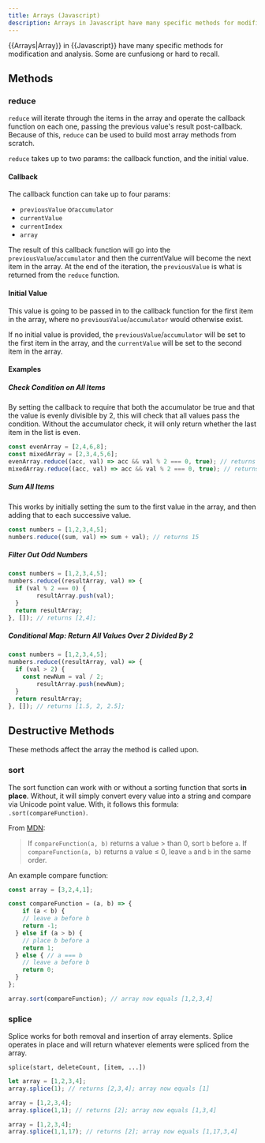 ```yaml
---
title: Arrays (Javascript)
description: Arrays in Javascript have many specific methods for modification and analysis. Some are cunfusiong or hard to recall.
---
```


{{Arrays|Array}} in {{Javascript}} have many specific methods for modification and analysis. Some are cunfusiong or hard to recall.

## Methods

### reduce

`reduce` will iterate through the items in the array and operate the callback function on each one, passing the previous value's result post-callback. Because of this, `reduce` can be used to build most array methods from scratch.

`reduce` takes up to two params: the callback function, and the initial value.

#### Callback

The callback function can take up to four params:

- `previousValue` or`accumulator`
- `currentValue`
- `currentIndex`
- `array`

The result of this callback function will go into the `previousValue`/`accumulator` and then the currentValue will become the next item in the array. At the end of the iteration, the `previousValue` is what is returned from the `reduce` function.

#### Initial Value

This value is going to be passed in to the callback function for the first item in the array, where no `previousValue`/`accumulator` would otherwise exist.

If no initial value is provided, the `previousValue`/`accumulator` will be set to the first item in the array, and the `currentValue` will be set to the second item in the array.

#### Examples

##### Check Condition on All Items

By setting the callback to require that both the accumulator be true and that the value is evenly divisible by 2, this will check that all values pass the condition. Without the accumulator check, it will only return whether the last item in the list is even.

```javascript
const evenArray = [2,4,6,8];
const mixedArray = [2,3,4,5,6];
evenArray.reduce((acc, val) => acc && val % 2 === 0, true); // returns true
mixedArray.reduce((acc, val) => acc && val % 2 === 0, true); // returns false
```

##### Sum All Items

This works by initially setting the sum to the first value in the array, and then adding that to each successive value.

```javascript
const numbers = [1,2,3,4,5];
numbers.reduce((sum, val) => sum + val); // returns 15
```

##### Filter Out Odd Numbers

```javascript
const numbers = [1,2,3,4,5];
numbers.reduce((resultArray, val) => {
  if (val % 2 === 0) {
		resultArray.push(val);
  }
  return resultArray;
}, []); // returns [2,4];
```

##### Conditional Map: Return All Values Over 2 Divided By 2

```javascript
const numbers = [1,2,3,4,5];
numbers.reduce((resultArray, val) => {
  if (val > 2) {
    const newNum = val / 2;
		resultArray.push(newNum);
  }
  return resultArray;
}, []); // returns [1.5, 2, 2.5];
```

## Destructive Methods

These methods affect the array the method is called upon.

### sort

The sort function can work with or without a sorting function that sorts **in place**. Without, it will simply convert every value into a string and compare via Unicode point value. With, it follows this formula: `.sort(compareFunction)`. 

From [MDN](https://developer.mozilla.org/en-US/docs/Web/JavaScript/Reference/Global_Objects/Array/sort):

> If `compareFunction(a, b)` returns a value > than 0, sort `b` before `a`. If `compareFunction(a, b)` returns a value ≤ 0, leave `a` and `b` in the same order.    

An example compare function:

```javascript
const array = [3,2,4,1];

const compareFunction = (a, b) => {
	if (a < b) {
    // leave a before b
    return -1;
  } else if (a > b) {
    // place b before a
    return 1;
  } else { // a === b
    // leave a before b
    return 0;
  }
};

array.sort(compareFunction); // array now equals [1,2,3,4]
```

### splice

Splice works for both removal and insertion of array elements. Splice operates in place and will return whatever elements were spliced from the array.

`splice(start, deleteCount, [item, ...])`

```javascript
let array = [1,2,3,4];
array.splice(1); // returns [2,3,4]; array now equals [1]

array = [1,2,3,4];
array.splice(1,1); // returns [2]; array now equals [1,3,4]

array = [1,2,3,4];
array.splice(1,1,17); // returns [2]; array now equals [1,17,3,4]
```

